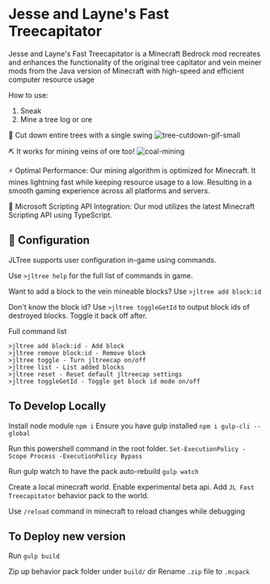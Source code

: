# Jesse and Layne's Fast Treecapitator

Jesse and Layne's Fast Treecapitator is a Minecraft Bedrock mod recreates and enhances the functionality of the original tree capitator and vein meiner mods from the Java version
of Minecraft with high-speed and efficient computer resource usage

How to use:
1. Sneak
2. Mine a tree log or ore

🌳 Cut down entire trees with a single swing
![tree-cutdown-gif-small](https://github.com/laynebritton/jl-fast-treecapitator/assets/21363865/ad5bfb36-c16f-40e8-853f-b1d7cdb4e88d)

⛏️ It works for mining veins of ore too!
![coal-mining](https://github.com/laynebritton/jl-fast-treecapitator/assets/21363865/bdf6db8b-16a7-4b73-9b65-734bffd94e73)

⚡️ Optimal Performance: Our mining algorithm is optimized for Minecraft. It mines lightning fast while keeping resource usage to a low. Resulting in a smooth gaming experience across all platforms and servers.

🔮 Microsoft Scripting API Integration: Our mod utilizes the latest Minecraft Scripting API using TypeScript. 

## 🔧 Configuration

JLTree supports user configuration in-game using commands.

Use `>jltree help` for the full list of commands in game.

Want to add a block to the vein mineable blocks? Use `>jltree add block:id`

Don't know the block id? Use `>jltree toggleGetId` to output block ids of destroyed blocks. Toggle it back off after.

Full command list

```
>jltree add block:id - Add block
>jltree remove block:id - Remove block
>jltree toggle - Turn jltreecap on/off
>jltree list - List added blocks
>jltree reset - Reset default jltreecap settings
>jltree toggleGetId - Toggle get block id mode on/off
```

## To Develop Locally

Install node module `npm i`
Ensure you have gulp installed `npm i gulp-cli --global`

Run this powershell command in the root folder.
`Set-ExecutionPolicy -Scope Process -ExecutionPolicy Bypass`

Run gulp watch to have the pack auto-rebuild
`gulp watch`

Create a local minecraft world. Enable experimental beta api.
Add `JL Fast Treecapitator` behavior pack to the world.

Use `/reload` command in minecraft to reload changes while debugging

## To Deploy new version
Run `gulp build`

Zip up behavior pack folder under `build/` dir
Rename `.zip` file to `.mcpack`
